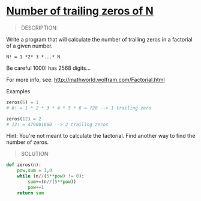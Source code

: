 # [Number of trailing zeros of N](https://github.com/nitr7gen/nitr7gen)

> DESCRIPTION:

Write a program that will calculate the number of trailing zeros in a factorial of a given number.

`N! = 1 *2* 3 *...* N`

Be careful 1000! has 2568 digits...

For more info, see: <http://mathworld.wolfram.com/Factorial.html>

Examples

```py
zeros(6) = 1
# 6! = 1 * 2 * 3 * 4 * 5 * 6 = 720 --> 1 trailing zero

zeros(12) = 2
# 12! = 479001600 --> 2 trailing zeros
```

Hint: You're not meant to calculate the factorial. Find another way to find the number of zeros.

> SOLUTION:

```py
def zeros(n):
    pow,sum = 1,0
    while (n//(5**pow) != 0):
        sum+=(n//(5**pow))
        pow+=1
    return sum
```

